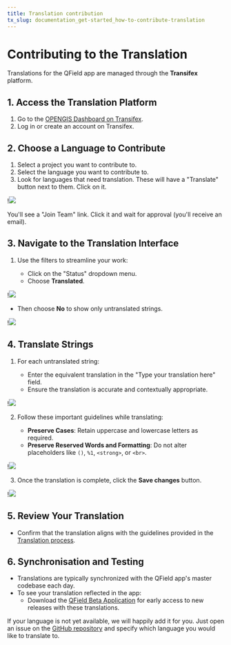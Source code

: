 ```yaml
---
title: Translation contribution
tx_slug: documentation_get-started_how-to-contribute-translation
---
```


# Contributing to the Translation

Translations for the QField app are managed through the **Transifex** platform.

## 1. Access the Translation Platform

1. Go to the [OPENGIS Dashboard on Transifex](https://explore.transifex.com/opengisch/).
2. Log in or create an account on Transifex.

## 2. Choose a Language to Contribute

1. Select a project you want to contribute to.
2. Select the language you want to contribute to.
3. Look for languages that need translation. These will have a "Translate" button next to them. Click on it.

!![](../assets/images/transifex_translation_01.png,850px)

You'll see a "Join Team" link. Click it and wait for approval (you'll receive an email).

## 3. Navigate to the Translation Interface

1. Use the filters to streamline your work:

    - Click on the "Status" dropdown menu.
    - Choose **Translated**.

!![](../assets/images/transifex_translation_02.png,850px)

   - Then choose **No** to show only untranslated strings.

!![](../assets/images/transifex_translation_03.png,850px)

## 4. Translate Strings

1. For each untranslated string:

    - Enter the equivalent translation in the "Type your translation here" field.
    - Ensure the translation is accurate and contextually appropriate.

!![](../assets/images/transifex_translation_04.png,850px)

2. Follow these important guidelines while translating:

    - **Preserve Cases**: Retain uppercase and lowercase letters as required.
    - **Preserve Reserved Words and Formatting**: Do not alter placeholders like `()`, `%1`, `<strong>`, or `<br>`.

!![](../assets/images/transifex_translation_05.png,850px)

3. Once the translation is complete, click the **Save changes** button.

!![](../assets/images/transifex_translation_06.png,850px)

## 5. Review Your Translation

- Confirm that the translation aligns with the guidelines provided in the [Translation process](https://github.com/opengisch/QField-docs?tab=readme-ov-file#translation-process).

## 6. Synchronisation and Testing

- Translations are typically synchronized with the QField app's master codebase each day.
- To see your translation reflected in the app:
    - Download the [QField Beta Application](https://play.google.com/apps/testing/ch.opengis.qfield_dev)<!-- markdown-link-check-disable-line -->
    for early access to new releases with these translations.

If your language is not yet available, we will happily add it for you.
Just open an issue on the [GitHub repository](https://github.com/opengisch/QField-docs/issues) and specify which language you would like to translate to.
